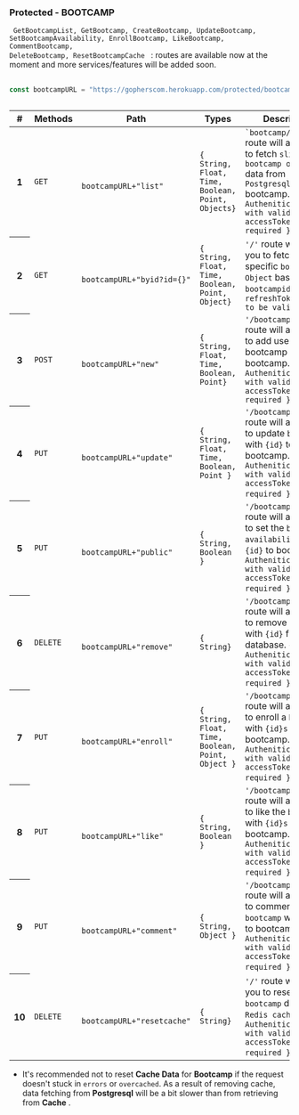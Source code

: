 ### Protected - BOOTCAMP
<code> GetBootcampList, GetBootcamp, CreateBootcamp, UpdateBootcamp, SetBootcampAvailability, EnrollBootcamp, LikeBootcamp, CommentBootcamp, DeleteBootcamp, ResetBootcampCache </code> : routes are available now at the moment and more
services/features will be added soon.

##

```go
const bootcampURL = "https://gopherscom.herokuapp.com/protected/bootcamp/"

```
##


<table class="table table-hover">
    <thead>
        <tr>
            <th scope="col">#</th>
            <th scope="col">Methods</th>
            <th scope="col">Path</th>
            <th scope="col">Types</th>
            <th scope="col">Description</th>
        </tr>
    </thead>
    <tbody>
        <tr>
            <th scope="row">1</th>
            <td><code>GET</code></td>
            <td>
                <code>
                    bootcampURL+"list"
                </code>
            </td>
            <td><code>{ String, Float, Time, Boolean, Point, Objects}</code></td>
            <td> <code>`bootcamp/list`</code> route will allow you to fetch <code>slices of bootcamp object</code> data from
                <code>Postgresql/Redis</code>
                bootcamp.<code>{ Authenitication with valid accessToken is required }</code> </td>
        </tr>
        <tr>
            <th scope="row">2</th>
            <td><code>GET</code></td>
            <td>
                <code>
                    bootcampURL+"byid?id={}"
                </code>
            </td>
            <td><code>{ String, Float, Time, Boolean, Point, Object}</code></td>
            <td> <code>'/'</code> route will allow you to fetch only specific <code>bootcamp Object</code> based
                on <code>bootcampid</code>.<code>{ refreshToken need to be valid }</code> </td>
        </tr>
        <tr>
            <th scope="row">3</th>
            <td><code>POST</code></td>
            <td>
                <code>
                bootcampURL+"new"
                </code>
            </td>
            <td><code>{ String, Float, Time, Boolean, Point}</code></td>
            <td> <code>'/bootcamp/new'</code> route will allow you to add user bootcamp data to bootcamp.<code>{ Authenitication with valid accessToken is required }</code> </td>
        </tr>
        <tr>
            <th scope="row">4</th>
            <td><code>PUT</code></td>
            <td>
                <code>
                bootcampURL+"update"
                </code>
            </td>
            <td><code>{ String, Float, Time, Boolean, Point }</code></td>
            <td> <code>'/bootcamp/update'</code> route will allow you to update <code>bootcamp</code> with
                <code>{id}</code> to bootcamp.
                <code>{ Authenitication with valid accessToken is required }</code> . </td>
        </tr>
        <tr>
            <th scope="row">5</th>
            <td><code>PUT</code></td>
            <td>
                <code>
                bootcampURL+"public"
                </code>
            </td>
            <td><code>{ String, Boolean }</code></td>
            <td> <code>'/bootcamp/public'</code> route will allow you to set the  <code>bootcamp availability</code> with
                <code>{id}</code> to bootcamp.
                <code>{ Authenitication with valid accessToken is required }</code> . </td>
        </tr>
        <tr>
            <th scope="row">6</th>
            <td><code>DELETE</code></td>
            <td>
                <code>
                bootcampURL+"remove"
                </code>
            </td>
            <td><code>{ String}</code></td>
            <td> <code>'/bootcamp/remove'</code> route will allow you to remove <code>Bootcamp</code> with
                <code>{id}</code> from database.
                <code>{ Authenitication with valid accessToken is required }</code> . </td>
        </tr>
        <tr>
            <th scope="row">7</th>
            <td><code>PUT</code></td>
            <td>
                <code>
                bootcampURL+"enroll"
                </code>
            </td>
            <td><code>{ String, Float, Time, Boolean, Point, Object }</code></td>
            <td> <code>'/bootcamp/enroll'</code> route will allow you to enroll a <code>bootcamp</code> with
                <code>{id}s </code> to bootcamp.
                <code>{ Authenitication with valid accessToken is required }</code> . </td>
        </tr>
        <tr>
            <th scope="row">8</th>
            <td><code>PUT</code></td>
            <td>
                <code>
                bootcampURL+"like"
                </code>
            </td>
            <td><code>{ String, Boolean }</code></td>
            <td> <code>'/bootcamp/like'</code> route will allow you to like the <code>bootcamp</code> with
                <code>{id}s</code> to bootcamp.
                <code>{ Authenitication with valid accessToken is required }</code> . </td>
        </tr>
        <tr>
            <th scope="row">9</th>
            <td><code>PUT</code></td>
            <td>
                <code>
                bootcampURL+"comment"
                </code>
            </td>
            <td><code>{ String, Object }</code></td>
            <td> <code>'/bootcamp/comment'</code> route will allow you to comment the <code>bootcamp</code> with
                <code>{id}s</code> to bootcamp.
                <code>{ Authenitication with valid accessToken is required }</code> . </td>
        </tr>
        <tr>
            <th scope="row">10</th>
            <td><code>DELETE</code></td>
            <td>
                <code>
                 bootcampURL+"resetcache"
                </code>
            </td>
            <td><code>{ String}</code></td>
            <td> <code>'/'</code> route will allow you to reset all <code>bootcamp</code> data in 
                <code>Redis cache</code>.
                <code>{ Authenitication with valid accessToken is required }</code> . </td>
        </tr>
    </tbody>
</table>

- It's recommended not to reset **Cache Data** for **Bootcamp** if the request doesn't stuck in `errors` or `overcached`. As a result of removing cache, data fetching from **Postgresql** will be a bit slower than from retrieving from **Cache** .